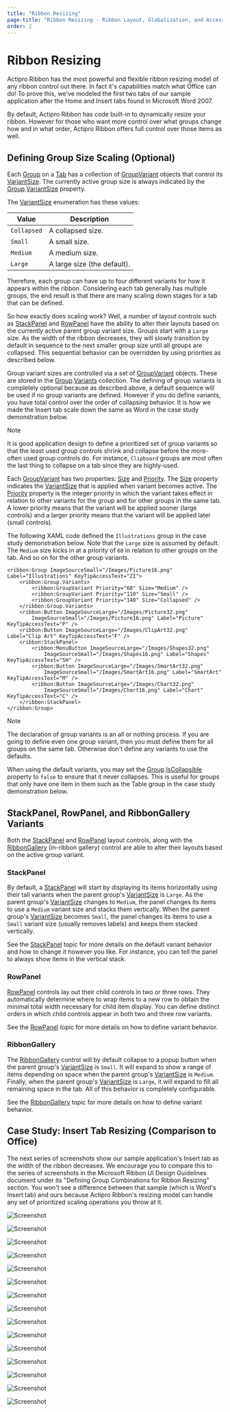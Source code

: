 ```yaml
---
title: "Ribbon Resizing"
page-title: "Ribbon Resizing - Ribbon Layout, Globalization, and Accessibility Features"
order: 2
---
```

# Ribbon Resizing

Actipro Ribbon has the most powerful and flexible ribbon resizing model of any ribbon control out there.  In fact it's capabilities match what Office can do!  To prove this, we've modeled the first two tabs of our sample application after the Home and Insert tabs found in Microsoft Word 2007.

By default, Actipro Ribbon has code built-in to dynamically resize your ribbon.  However for those who want more control over what groups change how and in what order, Actipro Ribbon offers full control over those items as well.

## Defining Group Size Scaling (Optional)

Each [Group](xref:ActiproSoftware.Windows.Controls.Ribbon.Controls.Group) on a [Tab](xref:ActiproSoftware.Windows.Controls.Ribbon.Controls.Tab) has a collection of [GroupVariant](xref:ActiproSoftware.Windows.Controls.Ribbon.Controls.GroupVariant) objects that control its [VariantSize](xref:ActiproSoftware.Windows.Controls.Ribbon.Controls.VariantSize).  The currently active group size is always indicated by the [Group](xref:ActiproSoftware.Windows.Controls.Ribbon.Controls.Group).[VariantSize](xref:ActiproSoftware.Windows.Controls.Ribbon.Controls.Primitives.ItemsControlBase.VariantSize) property.

The [VariantSize](xref:ActiproSoftware.Windows.Controls.Ribbon.Controls.VariantSize) enumeration has these values:

| Value | Description |
|-----|-----|
| `Collapsed` | A collapsed size. |
| `Small` | A small size. |
| `Medium` | A medium size. |
| `Large` | A large size (the default). |

Therefore, each group can have up to four different variants for how it appears within the ribbon.  Considering each tab generally has multiple groups, the end result is that there are many scaling down stages for a tab that can be defined.

So how exactly does scaling work?  Well, a number of layout controls such as [StackPanel](xref:ActiproSoftware.Windows.Controls.Ribbon.Controls.StackPanel) and [RowPanel](xref:ActiproSoftware.Windows.Controls.Ribbon.Controls.RowPanel) have the ability to alter their layouts based on the currently active parent group variant size.  Groups start with a `Large` size.  As the width of the ribbon decreases, they will slowly transition by default in sequence to the next smaller group size until all groups are collapsed.  This sequential behavior can be overridden by using priorities as described below.

Group variant sizes are controlled via a set of [GroupVariant](xref:ActiproSoftware.Windows.Controls.Ribbon.Controls.GroupVariant) objects.  These are stored in the [Group](xref:ActiproSoftware.Windows.Controls.Ribbon.Controls.Group).[Variants](xref:ActiproSoftware.Windows.Controls.Ribbon.Controls.Group.Variants) collection.  The defining of group variants is completely optional because as described above, a default sequence will be used if no group variants are defined.  However if you do define variants, you have total control over the order of collapsing behavior.  It is how we made the Insert tab scale down the same as Word in the case study demonstration below.

> [!NOTE]
> It is good application design to define a prioritized set of group variants so that the least used group controls shrink and collapse before the more-often used group controls do.  For instance, `Clipboard` groups are most often the last thing to collapse on a tab since they are highly-used.

Each [GroupVariant](xref:ActiproSoftware.Windows.Controls.Ribbon.Controls.GroupVariant) has two properties: [Size](xref:ActiproSoftware.Windows.Controls.Ribbon.Controls.GroupVariant.Size) and [Priority](xref:ActiproSoftware.Windows.Controls.Ribbon.Controls.GroupVariant.Priority).  The [Size](xref:ActiproSoftware.Windows.Controls.Ribbon.Controls.GroupVariant.Size) property indicates the [VariantSize](xref:ActiproSoftware.Windows.Controls.Ribbon.Controls.VariantSize) that is applied when variant becomes active.  The [Priority](xref:ActiproSoftware.Windows.Controls.Ribbon.Controls.GroupVariant.Priority) property is the integer priority in which the variant takes effect in relation to other variants for the group and for other groups in the same tab.  A lower priority means that the variant will be applied sooner (large controls) and a larger priority means that the variant will be applied later (small controls).

The following XAML code defined the `Illustrations` group in the case study demonstration below.  Note that the `Large` size is assumed by default.  The `Medium` size kicks in at a priority of `60` in relation to other groups on the tab.  And so on for the other group variants.

```xaml
<ribbon:Group ImageSourceSmall="/Images/Picture16.png" Label="Illustrations" KeyTipAccessText="ZI">
	<ribbon:Group.Variants>
		<ribbon:GroupVariant Priority="60" Size="Medium" />
		<ribbon:GroupVariant Priority="110" Size="Small" />
		<ribbon:GroupVariant Priority="140" Size="Collapsed" />
	</ribbon:Group.Variants>					
	<ribbon:Button ImageSourceLarge="/Images/Picture32.png" 
		ImageSourceSmall="/Images/Picture16.png" Label="Picture" KeyTipAccessText="P" />
	<ribbon:Button ImageSourceLarge="/Images/ClipArt32.png" Label="Clip Art" KeyTipAccessText="F" />
	<ribbon:StackPanel>
		<ribbon:MenuButton ImageSourceLarge="/Images/Shapes32.png" 
			ImageSourceSmall="/Images/Shapes16.png" Label="Shapes" KeyTipAccessText="SH" />
		<ribbon:Button ImageSourceLarge="/Images/SmartArt32.png" 
			ImageSourceSmall="/Images/SmartArt16.png" Label="SmartArt" KeyTipAccessText="M" />
		<ribbon:Button ImageSourceLarge="/Images/Chart32.png" 
			ImageSourceSmall="/Images/Chart16.png" Label="Chart" KeyTipAccessText="C" />
	</ribbon:StackPanel>					
</ribbon:Group>
```

> [!NOTE]
> The declaration of group variants is an all or nothing process.  If you are going to define even one group variant, then you must define them for all groups on the same tab.  Otherwise don't define any variants to use the defaults.

When using the default variants, you may set the [Group](xref:ActiproSoftware.Windows.Controls.Ribbon.Controls.Group).[IsCollapsible](xref:ActiproSoftware.Windows.Controls.Ribbon.Controls.Group.IsCollapsible) property to `false` to ensure that it never collapses.  This is useful for groups that only have one item in them such as the Table group in the case study demonstration below.

## StackPanel, RowPanel, and RibbonGallery Variants

Both the [StackPanel](xref:ActiproSoftware.Windows.Controls.Ribbon.Controls.StackPanel) and [RowPanel](xref:ActiproSoftware.Windows.Controls.Ribbon.Controls.RowPanel) layout controls, along with the [RibbonGallery](xref:ActiproSoftware.Windows.Controls.Ribbon.Controls.RibbonGallery) (in-ribbon gallery) control are able to alter their layouts based on the active group variant.

### StackPanel

By default, a [StackPanel](xref:ActiproSoftware.Windows.Controls.Ribbon.Controls.StackPanel) will start by displaying its items horizontally using their tall variants when the parent group's [VariantSize](xref:ActiproSoftware.Windows.Controls.Ribbon.Controls.VariantSize) is `Large`.  As the parent group's [VariantSize](xref:ActiproSoftware.Windows.Controls.Ribbon.Controls.VariantSize) changes to `Medium`, the panel changes its items to use a `Medium` variant size and stacks them vertically.  When the parent group's [VariantSize](xref:ActiproSoftware.Windows.Controls.Ribbon.Controls.VariantSize) becomes `Small`, the panel changes its items to use a `Small` variant size (usually removes labels) and keeps them stacked vertically.

See the [StackPanel](../controls/layout/stackpanel.md) topic for more details on the default variant behavior and how to change it however you like.  For instance, you can tell the panel to always show items in the vertical stack.

### RowPanel

[RowPanel](xref:ActiproSoftware.Windows.Controls.Ribbon.Controls.RowPanel) controls lay out their child controls in two or three rows.  They automatically determine where to wrap items to a new row to obtain the minimal total width necessary for child item display.  You can define distinct orders in which child controls appear in both two and three row variants.

See the [RowPanel](../controls/layout/rowpanel.md) topic for more details on how to define variant behavior.

### RibbonGallery

The [RibbonGallery](xref:ActiproSoftware.Windows.Controls.Ribbon.Controls.RibbonGallery) control will by default collapse to a popup button when the parent group's [VariantSize](xref:ActiproSoftware.Windows.Controls.Ribbon.Controls.VariantSize) is `Small`.  It will expand to show a range of items depending on space when the parent group's [VariantSize](xref:ActiproSoftware.Windows.Controls.Ribbon.Controls.VariantSize) is `Medium`.  Finally, when the parent group's [VariantSize](xref:ActiproSoftware.Windows.Controls.Ribbon.Controls.VariantSize) is `Large`, it will expand to fill all remaining space in the tab.  All of this behavior is completely configurable.

See the [RibbonGallery](../controls/interactive/ribbongallery.md) topic for more details on how to define variant behavior.

## Case Study: Insert Tab Resizing (Comparison to Office)

The next series of screenshots show our sample application's Insert tab as the width of the ribbon decreases.  We encourage you to compare this to the series of screenshots in the Microsoft Ribbon UI Design Guidelines document under its "Defining Group Combinations for Ribbon Resizing" section.  You won't see a difference between that sample (which is Word's Insert tab) and ours because Actipro Ribbon's resizing model can handle any set of prioritized scaling operations you throw at it.

![Screenshot](../images/ribbon-resizing01.gif)

![Screenshot](../images/ribbon-resizing02.gif)

![Screenshot](../images/ribbon-resizing03.gif)

![Screenshot](../images/ribbon-resizing04.gif)

![Screenshot](../images/ribbon-resizing05.gif)

![Screenshot](../images/ribbon-resizing06.gif)

![Screenshot](../images/ribbon-resizing07.gif)

![Screenshot](../images/ribbon-resizing08.gif)

![Screenshot](../images/ribbon-resizing09.gif)

![Screenshot](../images/ribbon-resizing10.gif)

![Screenshot](../images/ribbon-resizing11.gif)

![Screenshot](../images/ribbon-resizing12.gif)

![Screenshot](../images/ribbon-resizing13.gif)

![Screenshot](../images/ribbon-resizing14.gif)

![Screenshot](../images/ribbon-resizing15.gif)
